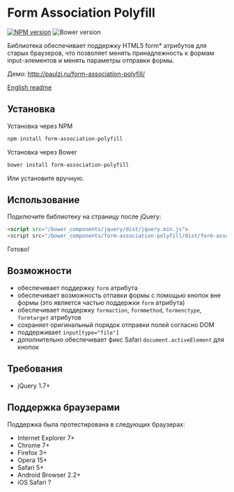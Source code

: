 # Form Association Polyfill

[![NPM version](http://img.shields.io/npm/v/form-association-polyfill.svg?style=flat)](https://www.npmjs.org/package/form-association-polyfill)
![Bower version](http://img.shields.io/bower/v/form-association-polyfill.svg?style=flat)

Библиотека обеспечивает поддержку HTML5 form* атрибутов для старых браузеров, что позволяет менять принадлежность к формам input-элементов и менять параметры отправки формы.

Демо: http://paulzi.ru/form-association-polyfill/

[English readme](https://github.com/paulzi/form-association-polyfill/)

## Установка

Установка через NPM
```sh
npm install form-association-polyfill
```

Установка через Bower
```sh
bower install form-association-polyfill
```

Или установите вручную.

## Использование

Подключите библиотеку на страницу после jQuery:

```html
<script src="/bower_components/jquery/dist/jquery.min.js">
<script src="/bower_components/form-association-polyfill/dist/form-association-polyfill.min.js">
```

Готово!

## Возможности

- обеспечивает поддержку `form` атрибута
- обеспечивает возможность отпавки формы с помощью кнопок вне формы (это является частью поддержки `form` атрибута)
- обеспечивает поддержку `formaction`, `formmethod`, `formenctype`, `formtarget` атрибутов
- сохраняет оригинальный порядок отправки полей согласно DOM
- поддерживает `input[type="file"]`
- дополнительно обеспечивает фикс Safari `document.activeElement` для кнопок

## Требования

- jQuery 1.7+

## Поддержка браузерами

Поддержка была протестирована в следующих браузерах:

- Internet Explorer 7+
- Chrome 7+
- Firefox 3+
- Opera 15+
- Safari 5+
- Android Browser 2.2+
- iOS Safari ?
